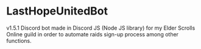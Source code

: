 # LastHopeUnitedBot
v1.5.1
Discord bot made in Discord JS (Node JS library) for my Elder Scrolls Online guild in order to automate raids sign-up process among other functions.